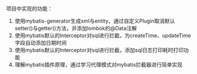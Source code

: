 项目中实现的功能：
1. 使用mybatis-generator生成xml与entity，通过自定义Plugin取消默认setter()与getter()方法，并添加lombok的@Data注解
2. 使用mybatis默认的Interceptor对sql进行拦截，为createTime、updateTime字段自动添加日期时间
3. 使用mybatis默认的Interceptor对sql进行拦截，添加sql日志打印耗时打印功能
4. 理解mybatis插件原理，通过学习代理模式对mybatis拦截器进行简单实现
